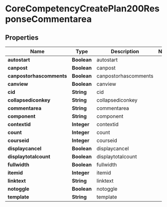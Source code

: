 

# CoreCompetencyCreatePlan200ResponseCommentarea


## Properties

| Name | Type | Description | Notes |
|------------ | ------------- | ------------- | -------------|
|**autostart** | **Boolean** | autostart |  |
|**canpost** | **Boolean** | canpost |  |
|**canpostorhascomments** | **Boolean** | canpostorhascomments |  |
|**canview** | **Boolean** | canview |  |
|**cid** | **String** | cid |  |
|**collapsediconkey** | **String** | collapsediconkey |  |
|**commentarea** | **String** | commentarea |  |
|**component** | **String** | component |  |
|**contextid** | **Integer** | contextid |  |
|**count** | **Integer** | count |  |
|**courseid** | **Integer** | courseid |  |
|**displaycancel** | **Boolean** | displaycancel |  |
|**displaytotalcount** | **Boolean** | displaytotalcount |  |
|**fullwidth** | **Boolean** | fullwidth |  |
|**itemid** | **Integer** | itemid |  |
|**linktext** | **String** | linktext |  |
|**notoggle** | **Boolean** | notoggle |  |
|**template** | **String** | template |  |



